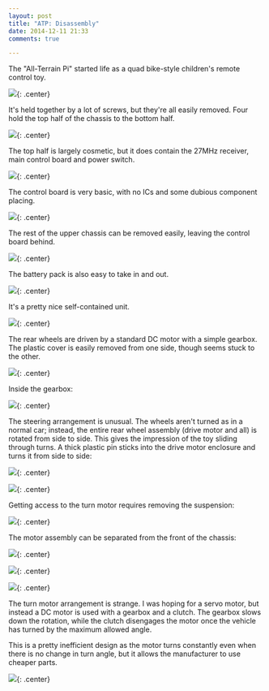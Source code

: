 ```yaml
---
layout: post
title: "ATP: Disassembly"
date: 2014-12-11 21:33
comments: true

---
```


The "All-Terrain Pi" started life as a quad bike-style children's remote control toy.

![](/img/projects/atp/1.jpg){: .center}

It's held together by a lot of screws, but they're all easily removed. Four hold the top half of the chassis to the bottom half.

![](/img/projects/atp/2.jpg){: .center}

The top half is largely cosmetic, but it does contain the 27MHz receiver, main control board and power switch.

![](/img/projects/atp/3.jpg){: .center}

The control board is very basic, with no ICs and some dubious component placing.

![](/img/projects/atp/4.jpg){: .center}

The rest of the upper chassis can be removed easily, leaving the control board behind.

![](/img/projects/atp/5.jpg){: .center}

The battery pack is also easy to take in and out.

![](/img/projects/atp/6.jpg){: .center}

It's a pretty nice self-contained unit.

![](/img/projects/atp/7.jpg){: .center}

The rear wheels are driven by a standard DC motor with a simple gearbox. The plastic cover is easily removed from one side, though seems stuck to the other.

![](/img/projects/atp/8.jpg){: .center}

Inside the gearbox:

![](/img/projects/atp/9.jpg){: .center}

The steering arrangement is unusual. The wheels aren't turned as in a normal car; instead, the entire rear wheel assembly (drive motor and all) is rotated from side to side. This gives the impression of the toy sliding through turns. A thick plastic pin sticks into the drive motor enclosure and turns it from side to side:

![](/img/projects/atp/10.jpg){: .center}

![](/img/projects/atp/11.jpg){: .center}

Getting access to the turn motor requires removing the suspension:

![](/img/projects/atp/12.jpg){: .center}

The motor assembly can be separated from the front of the chassis:

![](/img/projects/atp/13.jpg){: .center}

![](/img/projects/atp/14.jpg){: .center}

![](/img/projects/atp/15.jpg){: .center}

The turn motor arrangement is strange. I was hoping for a servo motor, but instead a DC motor is used with a gearbox and a clutch. The gearbox slows down the rotation, while the clutch disengages the motor once the vehicle has turned by the maximum allowed angle.

This is a pretty inefficient design as the motor turns constantly even when there is no change in turn angle, but it allows the manufacturer to use cheaper parts.

![](/img/projects/atp/16.jpg){: .center}
